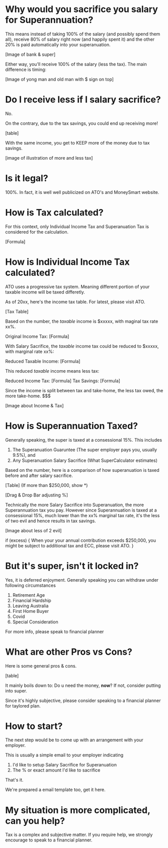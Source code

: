 # Why would you sacrifice you salary for Superannuation?

This means instead of taking 100% of the salary (and possibly spend them all), receive 80% of salary right now (and happily spent it) and the other 20% is paid automatically into your superanuation. 

[Image of bank & super]

Either way, you'll receive 100% of the salary (less the tax). The main difference is timing:

[Image of yong man and old man with $ sign on top]

# Do I receive less if I salary sacrifice?

No. 

On the contrary, due to the tax savings, you could end up receiving more!

[table]

With the same income, you get to KEEP more of the money due to tax savings.

[image of illustration of more and less tax]

# Is it legal?

100%. In fact, it is well well publicized on ATO's and MoneySmart website. 

# How is Tax calculated?

For this context, only Individual Income Tax and Superanuation Tax is considered for the calculation. 

[Formula]

# How is Individual Income Tax calculated?

ATO uses a progressive tax system. Meaning different portion of your taxable income will be taxed differetly. 

As of 20xx, here's the income tax table. For latest, please visit ATO.

[Tax Table]

Based on the number, the _taxable_ income is $xxxxx, with maginal tax rate xx%.

Original Income Tax: [Formula]

With Salary Sacrifice, the _taxable_ income tax could be reduced to $xxxxx, with marginal rate xx%:

Reduced Taxable Income: [Formula]

This reduced _taxable_ income means less tax:

Reduced Income Tax:	[Formula] 
Tax Savings: 		[Formula]

Since the income is split between tax and take-home, the less tax owed, the more take-home. $$$

[Image about Income & Tax]

# How is Superannuation Taxed?

Generally speaking, the super is taxed at a consessional 15%. This includes 
1. The Superanuation Guaruntee (The super employer pays you, usually 9.5%), and
2. Any Superanuation Salary Sacrifice (What SuperCalculator estimates)

Based on the number, here is a comparison of how superanuation is taxed before and after salary sacrifice. 

[Table] 
(If more than $250,000, show *)

[Drag & Drop Bar adjusting %]

Technically the more Salary Sacrifice into Superanuation, the more Superannuation tax you pay. However since Superannuation is taxed at a consessional 15%, much lower than the xx% marginal tax rate, it's the less of two evil and hence results in tax savings.

[Image about less of 2 evil]

if (excess) {
	When your  your annual contribution exceeds $250,000, you might be subject to additional tax and ECC, please visit ATO.
}

# But it's super, isn't it locked in?

Yes, it is deferred enjoyment. Generally speaking you can withdraw under following circumstances

1. Retirement Age
1. Financial Hardship
1. Leaving Australia
1. First Home Buyer
1. Covid
1. Special Consideration

For more info, please speak to financial planner

# What are other Pros vs Cons?

Here is some general pros & cons.

[table]

It mainly boils down to: Do u need the money, **now**? If not, consider putting into super.

Since it's highly subjective, please consider speaking to a financial planner for taylored plan.

# How to start?

The next step would be to come up with an arrangement with your employer.

This is usually a simple email to your employer indicating
1. I'd like to setup Salary Sacrifice for Superanuation 
2. The % or exact amount I'd like to sacrifice

That's it.

We're prepared a email template too, get it here.

# My situation is more complicated, can you help?

Tax is a complex and subjective matter. If you require help, we strongly encourage to speak to a financial planner.


